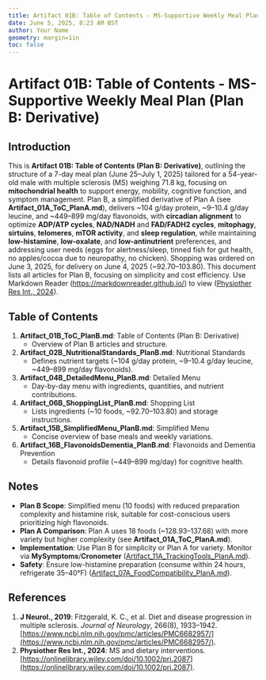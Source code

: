 ```yaml
---
title: Artifact 01B: Table of Contents - MS-Supportive Weekly Meal Plan (Plan B: Derivative)
date: June 5, 2025, 8:23 AM BST
author: Your Name
geometry: margin=1in
toc: false
---
```

# Artifact 01B: Table of Contents - MS-Supportive Weekly Meal Plan (Plan B: Derivative)

## Introduction

This is **Artifact 01B: Table of Contents (Plan B: Derivative)**, outlining the structure of a 7-day meal plan (June 25–July 1, 2025) tailored for a 54-year-old male with multiple sclerosis (MS) weighing 71.8 kg, focusing on **mitochondrial health** to support energy, mobility, cognitive function, and symptom management. Plan B, a simplified derivative of Plan A (see **Artifact_01A_ToC_PlanA.md**), delivers ~104 g/day protein, ~9–10.4 g/day leucine, and ~449–899 mg/day flavonoids, with **circadian alignment** to optimize **ADP/ATP cycles**, **NAD/NADH** and **FAD/FADH2 cycles**, **mitophagy**, **sirtuins**, **telomeres**, **mTOR activity**, and **sleep regulation**, while maintaining **low-histamine**, **low-oxalate**, and **low-antinutrient** preferences, and addressing user needs (eggs for alertness/sleep, tinned fish for gut health, no apples/cocoa due to neuropathy, no chicken). Shopping was ordered on June 3, 2025, for delivery on June 4, 2025 (~$92.70–$103.80). This document lists all articles for Plan B, focusing on simplicity and cost efficiency. Use Markdown Reader (https://markdownreader.github.io/) to view ([Physiother Res Int., 2024](https://onlinelibrary.wiley.com/doi/10.1002/pri.2087)).

## Table of Contents

1. **Artifact_01B_ToC_PlanB.md**: Table of Contents (Plan B: Derivative)
   - Overview of Plan B articles and structure.
2. **Artifact_02B_NutritionalStandards_PlanB.md**: Nutritional Standards
   - Defines nutrient targets (~104 g/day protein, ~9–10.4 g/day leucine, ~449–899 mg/day flavonoids).
3. **Artifact_04B_DetailedMenu_PlanB.md**: Detailed Menu
   - Day-by-day menu with ingredients, quantities, and nutrient contributions.
4. **Artifact_06B_ShoppingList_PlanB.md**: Shopping List
   - Lists ingredients (~10 foods, ~$92.70–$103.80) and storage instructions.
5. **Artifact_15B_SimplifiedMenu_PlanB.md**: Simplified Menu
   - Concise overview of base meals and weekly variations.
6. **Artifact_16B_FlavonoidsDementia_PlanB.md**: Flavonoids and Dementia Prevention
    - Details flavonoid profile (~449–899 mg/day) for cognitive health.

## Notes
- **Plan B Scope**: Simplified menu (10 foods) with reduced preparation complexity and histamine risk, suitable for cost-conscious users prioritizing high flavonoids.
- **Plan A Comparison**: Plan A uses 18 foods (~$128.93–$137.68) with more variety but higher complexity (see **Artifact_01A_ToC_PlanA.md**).
- **Implementation**: Use Plan B for simplicity or Plan A for variety. Monitor via **MySymptoms**/**Cronometer** ([Artifact_11A_TrackingTools_PlanA.md](https://github.com/xAI/Artifact_11A_TrackingTools_PlanA.md)).
- **Safety**: Ensure low-histamine preparation (consume within 24 hours, refrigerate 35–40°F) ([Artifact_07A_FoodCompatibility_PlanA.md](https://github.com/xAI/Artifact_07A_FoodCompatibility_PlanA.md)).

## References
1. **J Neurol., 2019**: Fitzgerald, K. C., et al. Diet and disease progression in multiple sclerosis. *Journal of Neurology*, 266(8), 1933–1942. [https://www.ncbi.nlm.nih.gov/pmc/articles/PMC6682957/](https://www.ncbi.nlm.nih.gov/pmc/articles/PMC6682957/).
2. **Physiother Res Int., 2024**: MS and dietary interventions. [https://onlinelibrary.wiley.com/doi/10.1002/pri.2087](https://onlinelibrary.wiley.com/doi/10.1002/pri.2087).